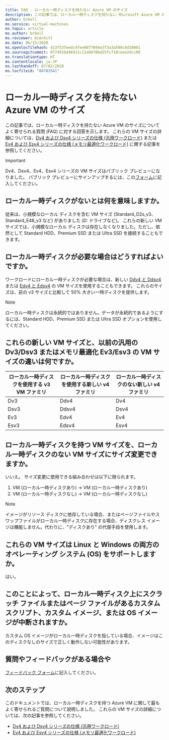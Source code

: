 ```yaml
---
title: FAQ - ローカル一時ディスクを持たない Azure VM のサイズ
description: この記事では、ローカル一時ディスクを持たない Microsoft Azure VM のサイズについてよく寄せられる質問 (FAQ) に対する回答を示します。
author: brbell
ms.service: virtual-machines
ms.topic: article
ms.author: brbell
ms.reviewer: mimckitt
ms.date: 06/15/2020
ms.openlocfilehash: 413f53feedc4fee0877694e3f3a3a509c4d38001
ms.sourcegitcommit: 877491bd46921c11dd478bd25fc718ceee2dcc08
ms.translationtype: HT
ms.contentlocale: ja-JP
ms.lasthandoff: 07/02/2020
ms.locfileid: "84783541"
---
```

# <a name="azure-vm-sizes-with-no-local-temporary-disk"></a>ローカル一時ディスクを持たない Azure VM のサイズ 
この記事では、ローカル一時ディスクを持たない Azure VM のサイズについてよく寄せられる質問 (FAQ) に対する回答を示します。 これらの VM サイズの詳細については、[Dv4 および Dsv4 シリーズの仕様 (汎用ワークロード)](dv4-dsv4-series.md) または [Ev4 および Esv4 シリーズの仕様 (メモリ最適化ワークロード)](ev4-esv4-series.md) に関する記事を参照してください。

> [!IMPORTANT]
> Dv4、Dsv4、Ev4、Esv4 シリーズの VM サイズはパブリック プレビューになりました。 パブリック プレビューにサインアップするには、この[フォーム](https://forms.office.com/Pages/ResponsePage.aspx?id=v4j5cvGGr0GRqy180BHbR_Y3toRKxchLjARedqtguBRURE1ZSkdDUzg1VzJDN0cwWUlKTkcyUlo5Mi4u)に記入してください。 

## <a name="what-does-no-local-temp-disk-mean"></a>ローカル一時ディスクがないとは何を意味しますか。 
従来は、小規模なローカル ディスクを含む VM サイズ (Standard_D2s_v3、Standard_E48_v3 など) がありました (D: ドライブなど)。 これらの新しい VM サイズでは、小規模なローカル ディスクは存在しなくなりました。ただし、依然として Standard HDD、Premium SSD または Ultra SSD を接続することもできます。

## <a name="what-if-i-still-want-local-temp-disk"></a>ローカル一時ディスクが必要な場合はどうすればよいですか。
ワークロードにローカル一時ディスクが必要な場合は、新しい [Ddv4 と Ddsv4](ddv4-ddsv4-series.md) または [Edv4 と Edsv4](edv4-edsv4-series.md) の VM サイズを使用することもできます。 これらのサイズは、前の v3 サイズと比較して 50% 大きい一時ディスクを提供します。

> [!NOTE]
> ローカル一時ディスクは永続的ではありません。データが永続的であるようにするには、Standard HDD、Premium SSD または Ultra SSD オプションを使用してください。 

## <a name="what-are-the-differences-between-these-new-vm-sizes-and-the-general-purpose-dv3dsv3-or-the-memory-optimized-ev3esv3-vm-sizes-that-i-am-used-to"></a>これらの新しい VM サイズと、以前の汎用の Dv3/Dsv3 またはメモリ最適化 Ev3/Esv3 の VM サイズの違いは何ですか。 
| ローカル一時ディスクを使用する v3 VM ファミリ   | ローカル一時ディスクを使用する新しい v4 ファミリ | ローカル一時ディスクのない新しい v4 ファミリ |
|---|---|---|
| Dv3   | Ddv4 | Dv4 |
| Dsv3 | Ddsv4  | Dsv4 |
| Ev3   | Edv4  | Ev4 |
| Esv3 | Edsv4 |    Esv4 | 

## <a name="can-i-resize-a-vm-size-that-has-a-local-temp-disk-to-a-vm-size-with-no-local-temp-disk"></a>ローカル一時ディスクを持つ VM サイズを、ローカル一時ディスクのない VM サイズにサイズ変更できますか。  
いいえ。 サイズ変更に使用できる組み合わせは以下に限られます。 

1. VM (ローカル一時ディスクあり) -> VM (ローカル一時ディスクあり) 
2. VM (ローカル一時ディスクなし) -> VM (ローカル一時ディスクなし) 

> [!NOTE]
> イメージがリソース ディスクに依存している場合、またはページファイルやスワップファイルがローカル一時ディスクに存在する場合、ディスクレス イメージは機能しません。代わりに、"ディスクあり" の代替手段を使用します。 

## <a name="do-these-vm-sizes-support-both-linux-and-windows-operating-systems-os"></a>これらの VM サイズは Linux と Windows の両方のオペレーティング システム (OS) をサポートしますか。
はい。

## <a name="will-this-break-my-custom-scripts-custom-images-or-os-images-that-have-scratch-files-or-page-files-on-a-local-temp-disk"></a>このことによって、ローカル一時ディスク上にスクラッチ ファイルまたはページ ファイルがあるカスタム スクリプト、カスタム イメージ、または OS イメージが中断されますか。
カスタム OS イメージがローカル一時ディスクを指している場合、イメージはこのディスクなしのサイズで正しく動作しない可能性があります。

## <a name="have-questions-or-feedback"></a>質問やフィードバックがある場合や
[フィードバック フォーム]( https://forms.office.com/Pages/ResponsePage.aspx?id=v4j5cvGGr0GRqy180BHbR_Y3toRKxchLjARedqtguBRUMzdCQkw0OVVRTldFUUtXSTlLQVBPUkVHSy4u)に記入してください。 

## <a name="next-steps"></a>次のステップ 
このドキュメントでは、ローカル一時ディスクを持つ Azure VM に関して最もよく寄せられるご質問について説明しました。 これらの VM サイズの詳細については、次の記事を参照してください。

- [Dv4 および Dsv4 シリーズの仕様 (汎用ワークロード)](dv4-dsv4-series.md)
- [Ev4 および Esv4 シリーズの仕様 (メモリ最適化ワークロード)](ev4-esv4-series.md)
